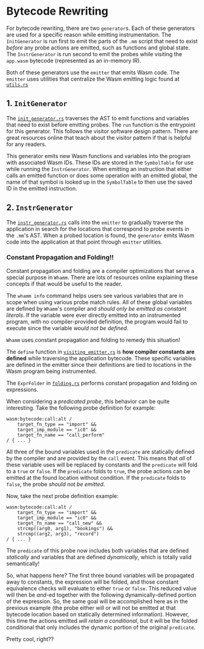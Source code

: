# Bytecode Rewriting #

For bytecode rewriting, there are two `generator`s.
Each of these generators are used for a specific reason while emitting instrumentation.
The `InitGenerator` is run first to emit the parts of the `.mm` script that need to exist _before_ any probe actions are emitted, such as functions and global state.
The `InstrGenerator` is run second to emit the probes while visiting the `app.wasm` bytecode (represented as an in-memory IR).

Both of these generators use the `emitter` that emits Wasm code.
The `emitter` uses utilities that centralize the Wasm emitting logic found at [`utils.rs`]

[`utils.rs`]: https://github.com/ejrgilbert/whamm/blob/master/src/emitter/utils.rs

## 1. `InitGenerator` ##

The [`init_generator.rs`] traverses the AST to emit functions and variables that need to exist before emitting probes.
The `run` function is the entrypoint for this generator.
This follows the visitor software design pattern.
There are great resources online that teach about the visitor pattern if that is helpful for any readers.

This generator emits new Wasm functions and variables into the program with associated Wasm IDs.
These IDs are stored in the `SymbolTable` for use while running the `InstrGenerator`.
When emitting an instruction that either calls an emitted function or does some operation with an emitted global, the name of that symbol is looked up in the `SymbolTable` to then use the saved ID in the emitted instruction.

[`init_generator.rs`]: https://github.com/ejrgilbert/whamm/blob/master/src/generator/rewriting/init_generator.rs

## 2. `InstrGenerator` ##

The [`instr_generator.rs`] calls into the `emitter` to gradually traverse the application in search for the locations that correspond to probe events in the `.mm`'s AST.
When a probed location is found, the `generator` emits Wasm code into the application at that point through `emitter` utilities.

[`instr_generator.rs`]: https://github.com/ejrgilbert/whamm/blob/master/src/generator/rewriting/instr_generator.rs

### Constant Propagation and Folding!! ###

Constant propagation and folding are a compiler optimizations that serve a special purpose in `Whamm`.
There are lots of resources online explaining these concepts if that would be useful to the reader.

The `whamm info` command helps users see various variables that are in scope when using various probe match rules.
All of these global variables are defined by `Whamm`'s compiler and _should only be emitted as constant literals_.
If the variable were ever directly emitted into an instrumented program, with no compiler-provided definition, the program would fail to execute since the variable _would not be defined_.

`Whamm` uses constant propagation and folding to remedy this situation!

The `define` function in [`visiting_emitter.rs`] is **how compiler constants are defined** while traversing the application bytecode.
These specific variables are defined in the emitter since their definitions are tied to locations in the Wasm program being instrumented.

The `ExprFolder` in [`folding.rs`] performs constant propagation and folding on expressions.

When considering a _predicated probe_, this behavior can be quite interesting.
Take the following probe definition for example:
```
wasm:bytecode:call:alt /
    target_fn_type == "import" &&
    target_imp_module == "ic0" &&
    target_fn_name == "call_perform"
/ { ... }
```

All three of the bound variables used in the `predicate` are statically defined by the compiler and are provided by the `call` event.
This means that _all_ of these variable uses will be replaced by constants and the `predicate` will fold to a `true` or `false`.
If the `predicate` folds to `true`, the probe actions can be emitted at the found location without condition.
If the `predicate` folds to `false`, the probe _should not be emitted_.

Now, take the next probe definition example:
```
wasm:bytecode:call:alt /
    target_fn_type == "import" &&
    target_imp_module == "ic0" &&
    target_fn_name == "call_new" &&
    strcmp((arg0, arg1), "bookings") &&
    strcmp((arg2, arg3), "record")
/ { ... }
```

The `predicate` of this probe now includes both variables that are defined _statically_ and variables that are defined _dynamically_, which is totally valid semantically!

So, what happens here?
The first three bound variables will be propagated away to constants, the expression will be folded, and those constant equivalence checks will evaluate to either `true` or `false`.
This reduced value will then be _and_-ed together with the following dynamically-defined portion of the expression.
So, the same goal will be accomplished here as in the previous example (the probe either will or will not be emitted at that bytecode location based on statically determined information).
However, this time the actions emitted _will retain a conditional_, but it will be the folded conditional that only includes the dynamic portion of the original `predicate`.

Pretty cool, right??

[`visiting_emitter.rs`]: https://github.com/ejrgilbert/whamm/blob/master/src/emitter/rewriting/visiting_emitter.rs
[`folding.rs`]: https://github.com/ejrgilbert/whamm/blob/master/src/generator/folding.rs
